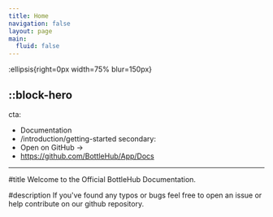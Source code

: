 ```yaml
---
title: Home
navigation: false
layout: page
main:
  fluid: false
---
```


:ellipsis{right=0px width=75% blur=150px}

::block-hero
---
cta:
  - Documentation
  - /introduction/getting-started
secondary:
  - Open on GitHub →
  - https://github.com/BottleHub/App/Docs
---

#title
Welcome to the Official BottleHub Documentation.

#description
If you've found any typos or bugs feel free to open an issue or help contribute on our github repository.